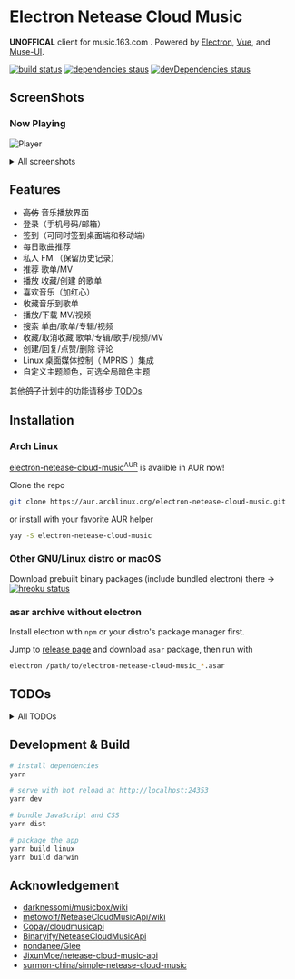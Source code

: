 # Electron Netease Cloud Music

**UNOFFICAL** client for music.163.com . Powered by [Electron](https://electronjs.org), [Vue](https://vuejs.org), and [Muse-UI](https://muse-ui.org).

[![build status](https://api.travis-ci.org/Rocket1184/electron-netease-cloud-music.svg?branch=master)](https://travis-ci.org/Rocket1184/electron-netease-cloud-music/builds)
[![dependencies staus](https://david-dm.org/rocket1184/electron-netease-cloud-music/status.svg)](https://david-dm.org/rocket1184/electron-netease-cloud-music)
[![devDependencies staus](https://david-dm.org/rocket1184/electron-netease-cloud-music/dev-status.svg)](https://david-dm.org/rocket1184/electron-netease-cloud-music?type=dev)

## ScreenShots

### Now Playing

![Player](https://user-images.githubusercontent.com/13914967/52464615-8cee9900-2bb6-11e9-8aa3-a74d8cf7bea5.png)

<details>

<summary>All screenshots</summary>

### 首页

![Index](https://user-images.githubusercontent.com/13914967/52464576-629cdb80-2bb6-11e9-8caa-68975db3ddc3.png)

### 私人 FM

![Radio](https://user-images.githubusercontent.com/13914967/52464706-e656c800-2bb6-11e9-8aad-dd1a92b3f132.png)

### 每日歌曲推荐

![RecommendSongs](https://user-images.githubusercontent.com/13914967/52464628-9aa41e80-2bb6-11e9-9da2-17ca364a35a7.png)

### 我的收藏（歌单、专辑、歌手、视频）

![Favirote Playlist](https://user-images.githubusercontent.com/13914967/52467459-967cfe80-2bc0-11e9-8ab2-a44cee5d163a.png)

![Favorite Artist](https://user-images.githubusercontent.com/13914967/52467487-ad235580-2bc0-11e9-95b2-beaf97728e6d.png)

![Favorite Video](https://user-images.githubusercontent.com/13914967/52467495-b3b1cd00-2bc0-11e9-83ca-f06bbb7c22cb.png)

### 搜索

![Search Album](https://user-images.githubusercontent.com/13914967/52467752-916c7f00-2bc1-11e9-8d7f-524e81481402.png)

### 应用设置

![Settings](https://user-images.githubusercontent.com/13914967/52468251-1e640800-2bc3-11e9-9c60-b342f6ae4010.png)

### 自定义色调 & 暗色主题

![Dark Settings](https://user-images.githubusercontent.com/13914967/52464866-739a1c80-2bb7-11e9-8e19-41a00fa9b857.png)

![Dark Player](https://user-images.githubusercontent.com/13914967/52467317-0f2f8b00-2bc0-11e9-9c01-39a471e97803.png)

![Dark Album Detail](https://user-images.githubusercontent.com/13914967/52467878-e7d9bd80-2bc1-11e9-9d62-59347999eeb1.png)

</details>

## Features

- ~~高仿~~ 音乐播放界面
- 登录（手机号码/邮箱）
- 签到（可同时签到桌面端和移动端）
- 每日歌曲推荐
- 私人 FM （保留历史记录）
- 推荐 歌单/MV
- 播放 收藏/创建 的歌单
- 喜欢音乐（加红心）
- 收藏音乐到歌单
- 播放/下载 MV/视频
- 搜索 单曲/歌单/专辑/视频
- 收藏/取消收藏 歌单/专辑/歌手/视频/MV
- 创建/回复/点赞/删除 评论
- Linux 桌面媒体控制（ MPRIS ）集成
- 自定义主题颜色，可选全局暗色主题

其他~~鸽了~~计划中的功能请移步 [TODOs](#todos)

## Installation

### Arch Linux

[electron-netease-cloud-music<sup>AUR</sup>](https://aur.archlinux.org/packages/electron-netease-cloud-music/) is avalible in AUR now!

Clone the repo

```sh
git clone https://aur.archlinux.org/electron-netease-cloud-music.git
```

or install with your favorite AUR helper

```sh
yay -S electron-netease-cloud-music
```

### Other GNU/Linux distro or macOS

Download prebuilt binary packages (include bundled electron) there -> [![hreoku status](https://heroku-badge.herokuapp.com/?app=ncm-releases&style=flat&svg=1)](https://ncm-releases.herokuapp.com/)

### asar archive without electron

Install electron with `npm` or your distro's package manager first.

Jump to [release page](https://ncm-releases.herokuapp.com/) and download `asar` package, then run with

```sh
electron /path/to/electron-netease-cloud-music_*.asar
```

## TODOs

<details>
<summary>All TODOs</summary>

- [ ] 各种搜索
  - [x] 单曲
    - [x] 显示结果
    - [x] 插入播放列表
    - [x] 双击立即播放
  - [x] 歌手
    - [x] 显示结果
    - [x] 歌手页面
  - [x] 专辑
    - [x] 显示结果
    - [x] 专辑详情页面
  - [x] 歌单
    - [x] 显示结果
    - [x] 歌单内容页面
  - [x] MV
    - [x] 显示结果
    - [x] MV 页面
    - [x] 播放
    - [x] 下载（真的有人会下载网易云的带水印 MV 吗）
  - [ ] 用户
    - [ ] 显示结果
    - [ ] 用户信息页面
- [x] 每日歌曲推荐
  - [x] 播放
  - [x] 不感兴趣
- [ ] 其他推荐资源
  - [x] 推荐歌单
  - [x] 推荐 MV
  - [ ] 最新音乐
  - [ ] 标记为不感兴趣
- [x] 私人 FM
  - [x] 获取 FM
  - [x] 不喜欢
- [ ] 歌单编辑
  - [ ] 创建歌单
  - [ ] 修改简介
  - [ ] 删除歌曲
  - [ ] 歌曲排序 （这个网页端似乎做不到）
- [x] 各种评论的读写
  - [x] 单曲
  - [x] 歌单
  - [x] 专辑
  - [x] 视频/MV
- [x] 各种已收藏的资源的读写
  - [x] 歌单
  - [x] 歌手
  - [x] 专辑
  - [x] 视频/MV
- [ ] 私信读写 （真的有人用一个音乐 App 来聊天吗）
- [ ] 通知消息 （私信，评论， @ 等）
- [ ] 各种榜单 （反正我不用，鸽了鸽了）
- [ ] 首页 Banner （哈？这是广告吧）
- [ ] 朋友动态 （嗯 ... 我觉得不太行）

</details>

## Development & Build

``` bash
# install dependencies
yarn

# serve with hot reload at http://localhost:24353
yarn dev

# bundle JavaScript and CSS
yarn dist

# package the app
yarn build linux
yarn build darwin
```

## Acknowledgement

- [darknessomi/musicbox/wiki](https://github.com/darknessomi/musicbox/wiki)
- [metowolf/NeteaseCloudMusicApi/wiki](https://github.com/metowolf/NeteaseCloudMusicApi/wiki)
- [Copay/cloudmusicapi](https://github.com/Copay/cloudmusicapi)
- [Binaryify/NeteaseCloudMusicApi](https://github.com/Binaryify/NeteaseCloudMusicApi)
- [nondanee/Glee](https://github.com/nondanee/Glee)
- [JixunMoe/netease-cloud-music-api](https://github.com/JixunMoe/netease-cloud-music-api)
- [surmon-china/simple-netease-cloud-music](https://github.com/surmon-china/simple-netease-cloud-music)
